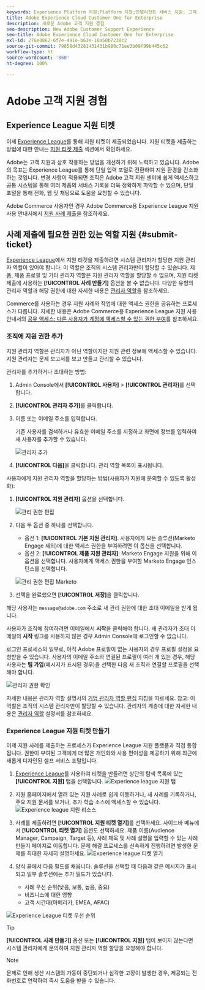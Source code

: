 ```yaml
---
keywords: Experience Platform 지원;Platform 지원;인텔리전트 서비스 지원; 고객 AI 지원; 기여도 AI 지원; RTCDP 지원; 지원 티켓 제출;고객 지원
title: Adobe Experience Cloud Customer One for Enterprise
description: 새로운 Adobe 고객 지원 경험
seo-description: New Adobe Customer Support Experience
seo-title: Adobe Experience Cloud Customer One for Enterprise
exl-id: 276e0862-6f7e-491e-b63e-10a50b7238c2
source-git-commit: 79858d43281431431b980c71ee3b09f99b445c62
workflow-type: ht
source-wordcount: '860'
ht-degree: 100%

---
```


# Adobe 고객 지원 경험

## Experience League 지원 티켓

이제 [Experience League](https://experienceleague.adobe.com/home#support)를 통해 지원 티켓이 제출되었습니다. 지원 티켓을 제출하는 방법에 대한 안내는 [지원 티켓 제출](#submit-ticket) 섹션에서 확인하세요.

Adobe는 고객 지원과 상호 작용하는 방법을 개선하기 위해 노력하고 있습니다. Adobe의 목표는 Experience League를 통해 단일 입력 포털로 전환하여 지원 환경을 간소화하는 것입니다. 변경 사항이 적용되면 조직은 Adobe 고객 지원 센터에 쉽게 액세스하고 공통 시스템을 통해 여러 제품의 서비스 기록을 더욱 정확하게 파악할 수 있으며, 단일 포털을 통해 전화, 웹 및 채팅으로 도움을 요청할 수 있습니다.

Adobe Commerce 사용자인 경우 Adobe Commerce용 Experience League 지원 사용 안내서에서 [지원 사례 제출](https://experienceleague.adobe.com/ko/docs/commerce-knowledge-base/kb/help-center-guide/magento-help-center-user-guide#support-case)을 참조하세요.

## 사례 제출에 필요한 권한 있는 역할 지원 {#submit-ticket}

[Experience League](https://experienceleague.adobe.com/home#support)에서 지원 티켓을 제출하려면 시스템 관리자가 할당한 지원 관리자 역할이 있어야 합니다. 이 역할은 조직의 시스템 관리자만이 할당할 수 있습니다. 제품, 제품 프로필 및 기타 관리자 역할은 지원 관리자 역할을 할당할 수 없으며, 지원 티켓 제출에 사용하는 **[!UICONTROL 사례 만들기]** 옵션을 볼 수 없습니다. 다양한 유형의 관리자 역할과 해당 권한에 대한 자세한 내용은 [관리자 역할](admin-roles.md)을 참조하세요.

Commerce를 사용하는 경우 지원 사례와 작업에 대한 액세스 권한을 공유하는 프로세스가 다릅니다. 자세한 내용은 Adobe Commerce용 Experience League 지원 사용 안내서의 [공유 액세스: 다른 사용자가 계정에 액세스할 수 있는 권한 부여](https://experienceleague.adobe.com/ko/docs/commerce-knowledge-base/kb/help-center-guide/magento-help-center-user-guide#shared-access)를 참조하세요.

### 조직에 지원 권한 추가

지원 관리자 역할은 관리자가 아닌 역할이지만 지원 관련 정보에 액세스할 수 있습니다. 지원 관리자는 문제 보고서를 보고 만들고 관리할 수 있습니다.

관리자를 추가하거나 초대하는 방법:

1. Admin Console에서 **[!UICONTROL 사용자]** > **[!UICONTROL 관리자]**&#x200B;를 선택합니다.
1. **[!UICONTROL 관리자 추가]**&#x200B;를 클릭합니다.
1. 이름 또는 이메일 주소를 입력합니다.

   기존 사용자를 검색하거나 유효한 이메일 주소를 지정하고 화면에 정보를 입력하여 새 사용자를 추가할 수 있습니다.

   ![관리자 추가](assets/admin-console-add-admin.png)

1. **[!UICONTROL 다음]**&#x200B;을 클릭합니다. 관리 역할 목록이 표시됩니다.

사용자에게 지원 관리자 역할을 할당하는 방법(사용자가 지원에 문의할 수 있도록 활성화):

1. **[!UICONTROL 지원 관리자]** 옵션을 선택합니다.

   ![관리 권한 편집](assets/edit-admin-rights.png)

1. 다음 두 옵션 중 하나를 선택합니다.

   * 옵션 1: **[!UICONTROL 기본 지원 관리자]**. 사용자에게 모든 솔루션(Marketo Engage 제외)에 대한 액세스 권한을 부여하려면 이 옵션을 선택합니다.
   * 옵션 2: **[!UICONTROL 제품 지원 관리자]**: Marketo Engage 지원을 위해 이 옵션을 선택합니다. 사용자에게 액세스 권한을 부여할 Marketo Engage 인스턴스를 선택합니다.

   ![관리 권한 편집 Marketo](assets/edit-admin-rights-advanced.png)

1. 선택을 완료했으면 **[!UICONTROL 저장]**&#x200B;을 클릭합니다.

해당 사용자는 `message@adobe.com` 주소로 새 관리 권한에 대한 초대 이메일을 받게 됩니다.

사용자가 조직에 참여하려면 이메일에서 **시작**&#x200B;을 클릭해야 합니다. 새 관리자가 초대 이메일의 **시작** 링크를 사용하지 않은 경우 Admin Console에 로그인할 수 없습니다.

로그인 프로세스의 일부로, 아직 Adobe 프로필이 없는 사용자의 경우 프로필 설정을 요청받을 수 있습니다. 사용자의 이메일 주소와 연결된 프로필이 여러 개 있는 경우, 해당 사용자는 **팀 가입**(메시지가 표시된 경우)을 선택한 다음 새 조직과 연결할 프로필을 선택해야 합니다.

![관리자 권한 확인](assets/admin-rights-confirmation.png)

자세한 내용은 관리자 역할 설명서의 [기업 관리자 역할 편집](admin-roles.md#add-enterprise-role) 지침을 따르세요. 참고: 이 역할은 조직의 시스템 관리자만이 할당할 수 있습니다. 관리자의 계층에 대한 자세한 내용은 [관리자 역할](admin-roles.md) 설명서를 참조하세요.

### Experience League 지원 티켓 만들기

이제 지원 사례를 제출하는 프로세스가 Experience League 지원 플랫폼과 직접 통합됩니다. 권한이 부여된 고객에게 더 많은 개인화와 사용 편이성을 제공하기 위해 최근에 새롭게 디자인된 셀프 서비스 포털입니다.

1. [Experience League](https://experienceleague.adobe.com/home#support)를 사용하여 티켓을 만들려면 상단의 탐색 목록에 있는 **[!UICONTROL 지원]** 탭을 선택합니다.
   ![Experience league 지원 탭](./assets/experience-league-support-tab.png)
1. 지원 홈페이지에서 열려 있는 지원 사례로 쉽게 이동하거나, 새 사례를 기록하거나, 주요 지원 문서를 보거나, 추가 학습 소스에 액세스할 수 있습니다.
   ![Experience league 지원 리소스](./assets/experience-league-support-resources.png)
1. 사례를 제출하려면 **[!UICONTROL 지원 티켓 열기]**&#x200B;를 선택하세요. 사이드바 메뉴에서 **[!UICONTROL 티켓 열기]** 옵션도 선택하세요. 제품 이름(Audience Manager, Campaign, Target 등), 사례 제목 및 사례 설명을 입력할 수 있는 사례 만들기 페이지로 이동합니다. 문제 해결 프로세스를 신속하게 진행하려면 발생한 문제를 최대한 자세히 설명하세요.
   ![Experience league 티켓 열기](./assets/experience-league-open-ticket.png)
1. 양식 끝에서 다음 필드를 채웁니다. 솔루션을 선택할 때 다음과 같은 메시지가 표시되고 일부 솔루션에는 추가 필드가 있습니다.

   * 사례 우선 순위(낮음, 보통, 높음, 중요)
   * 비즈니스에 대한 영향
   * 고객 시간대(아메리카, EMEA, APAC)

![Experience League 티켓 우선 순위](./assets/experience-league-ticket-priority.png)

>[!TIP]
>
> **[!UICONTROL 사례 만들기]** 옵션 또는 **[!UICONTROL 지원]** 탭이 보이지 않는다면 시스템 관리자에게 문의하여 지원 관리자 역할 할당을 요청해야 합니다.








>[!NOTE]
>
> 문제로 인해 생산 시스템의 가동이 중단되거나 심각한 고장이 발생한 경우, 제공되는 전화번호로 연락하여 즉시 도움을 받을 수 있습니다.




<!--

## What About the Legacy Systems?

New Tickets/Cases will no longer be able to be submitted in legacy systems as of May 11th.  The [Admin Console](https://adminconsole.adobe.com/) will be used to submit new tickets/cases.

### Existing Tickets/Cases

* Between May 11th and May 20th the legacy systems will remain available to work existing tickets/cases to completion.
* Beginning May 20th the support team will migrate remaining open cases from the legacy systems to the new support experience.  You will receive an email notification regarding how to contact support to continue to work these cases.
-->
